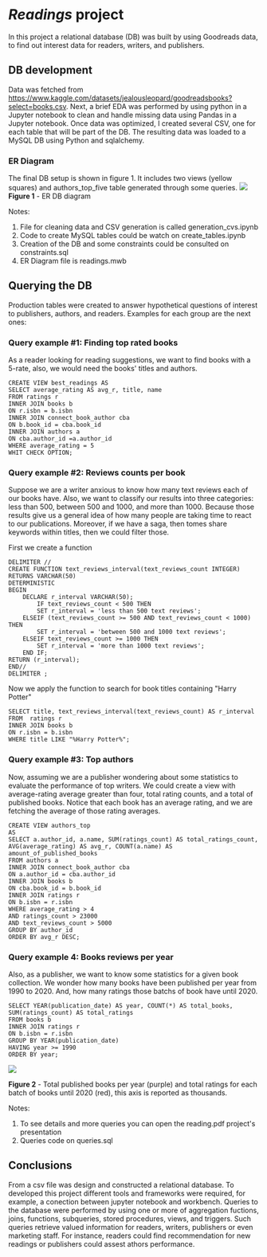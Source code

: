 # __*Readings*__ project
In this project a relational database (DB) was built by using Goodreads data, to find out interest data for readers, writers, and publishers.
## DB development 
Data was fetched from https://www.kaggle.com/datasets/jealousleopard/goodreadsbooks?select=books.csv. Next, a brief EDA was performed by using python in a Jupyter notebook to clean and handle missing data using Pandas in a Jupyter notebook. Once data was optimized, I created several CSV, one for each table that will be part of the DB. The resulting data was loaded to a MySQL DB using Python and sqlalchemy.

### ER Diagram
The final DB setup is shown in figure 1. It includes two views (yellow squares) and authors_top_five table generated through some queries.
![](../er_diagram.png)
**Figure 1** - ER DB diagram  

Notes:
1. File for cleaning data and CSV generation is called generation_cvs.ipynb
2. Code to create MySQL tables could be watch on create_tables.ipynb
3. Creation of the DB and some constraints could be consulted on constraints.sql
4. ER Diagram file is readings.mwb
## Querying the DB
Production tables were created to answer hypothetical questions of interest to publishers, authors, and readers. Examples for each group are the next ones:
### Query example #1: Finding top rated books
As a reader looking for reading suggestions, we want to find books with a 5-rate, also, we would need the books' titles and authors.

    CREATE VIEW best_readings AS
    SELECT average_rating AS avg_r, title, name
    FROM ratings r
    INNER JOIN books b
    ON r.isbn = b.isbn
    INNER JOIN connect_book_author cba
    ON b.book_id = cba.book_id
    INNER JOIN authors a
    ON cba.author_id =a.author_id
    WHERE average_rating = 5
    WHIT CHECK OPTION;

### Query example #2: Reviews counts per book 
Suppose we are a writer anxious to know how many text reviews each of our books have. Also, we want to classify our results into three categories: less than 500, between 500 and 1000, and more than 1000. Because those results give us a general idea of how many people are taking time to react to our publications.
Moreover, if we have a saga, then tomes share keywords within titles, then we could filter those.

First we create a function

    DELIMITER //
    CREATE FUNCTION text_reviews_interval(text_reviews_count INTEGER)
    RETURNS VARCHAR(50)
    DETERMINISTIC
    BEGIN
        DECLARE r_interval VARCHAR(50);
            IF text_reviews_count < 500 THEN
            SET r_interval = 'less than 500 text reviews';
        ELSEIF (text_reviews_count >= 500 AND text_reviews_count < 1000) THEN
            SET r_interval = 'between 500 and 1000 text reviews';
        ELSEIF text_reviews_count >= 1000 THEN
            SET r_interval = 'more than 1000 text reviews';
        END IF;
    RETURN (r_interval);
    END//
    DELIMITER ;
Now we apply the function to search for book titles containing "Harry Potter" 

    SELECT title, text_reviews_interval(text_reviews_count) AS r_interval
    FROM  ratings r
    INNER JOIN books b
    ON r.isbn = b.isbn
    WHERE title LIKE "%Harry Potter%";
### Query example #3: Top authors
Now, assuming we are a publisher wondering about some statistics to evaluate the performance of top writers. We could create a view with average-rating average greater than four, total rating counts, and a total of published books.
Notice that each book has an average rating, and we are fetching the average of those rating averages.

    CREATE VIEW authors_top
    AS
    SELECT a.author_id, a.name, SUM(ratings_count) AS total_ratings_count, AVG(average_rating) AS avg_r, COUNT(a.name) AS amount_of_published_books
    FROM authors a
    INNER JOIN connect_book_author cba
    ON a.author_id = cba.author_id
    INNER JOIN books b
    ON cba.book_id = b.book_id
    INNER JOIN ratings r
    ON b.isbn = r.isbn
    WHERE average_rating > 4
    AND ratings_count > 23000
    AND text_reviews_count > 5000
    GROUP BY author_id
    ORDER BY avg_r DESC;
### Query example 4: Books reviews per year
Also, as a publisher, we want to know some statistics for a given book collection. We wonder how many books have been published per year from 1990 to 2020. And, how many ratings those batchs of book have until 2020.

    SELECT YEAR(publication_date) AS year, COUNT(*) AS total_books, SUM(ratings_count) AS total_ratings
    FROM books b
    INNER JOIN ratings r
    ON b.isbn = r.isbn
    GROUP BY YEAR(publication_date)
    HAVING year >= 1990
    ORDER BY year;
![](../trend.jpg)

**Figure 2** - Total published books per year (purple) and total ratings for each batch of books until 2020 (red), this axis is reported as thousands.

Notes:
1. To see details and more queries you can open the reading.pdf project's presentation
2. Queries code on queries.sql


## Conclusions
From a csv file was design and constructed a relational database. To developed this project different tools and frameworks were required, for example,
 a conection between jupyter notebook and workbench. Queries to the database were performed by using one or more of aggregation fuctions, joins, functions, subqueries, stored procedures, views, and triggers. Such queries retrieve valued information for readers, writers, publishers or even marketing staff. For instance, readers could find recommendation for new readings or publishers could assest athors performance. 